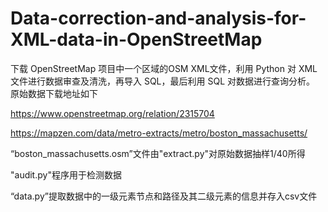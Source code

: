 # Data-correction-and-analysis-for-XML-data-in-OpenStreetMap
下载 OpenStreetMap 项目中一个区域的OSM XML文件，利用 Python 对 XML 文件进行数据审查及清洗，再导入 SQL，最后利用 SQL 对数据进行查询分析。
原始数据下载地址如下

https://www.openstreetmap.org/relation/2315704 

https://mapzen.com/data/metro-extracts/metro/boston_massachusetts/

“boston_massachusetts.osm”文件由"extract.py"对原始数据抽样1/40所得

"audit.py"程序用于检测数据

“data.py”提取数据中的一级元素节点和路径及其二级元素的信息并存入csv文件
